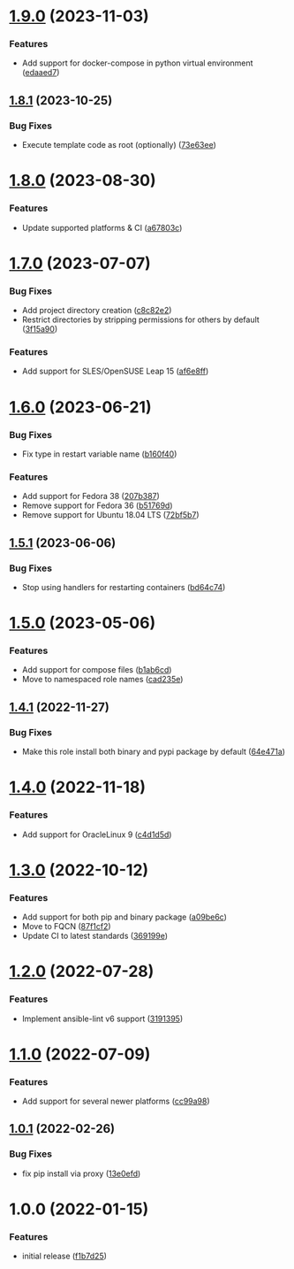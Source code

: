 # [1.9.0](https://github.com/de-it-krachten/ansible-role-docker_compose/compare/v1.8.1...v1.9.0) (2023-11-03)


### Features

* Add support for docker-compose in python virtual environment ([edaaed7](https://github.com/de-it-krachten/ansible-role-docker_compose/commit/edaaed7471f47e1d038c5c82dd2ac59655ab6302))

## [1.8.1](https://github.com/de-it-krachten/ansible-role-docker_compose/compare/v1.8.0...v1.8.1) (2023-10-25)


### Bug Fixes

* Execute template code as root (optionally) ([73e63ee](https://github.com/de-it-krachten/ansible-role-docker_compose/commit/73e63ee807ff1b57c1b734b0aa01a3df696d8f1f))

# [1.8.0](https://github.com/de-it-krachten/ansible-role-docker_compose/compare/v1.7.0...v1.8.0) (2023-08-30)


### Features

* Update supported platforms & CI ([a67803c](https://github.com/de-it-krachten/ansible-role-docker_compose/commit/a67803c5fb4bf4aedcdd4b4f4c4024ddfaa1ef58))

# [1.7.0](https://github.com/de-it-krachten/ansible-role-docker_compose/compare/v1.6.0...v1.7.0) (2023-07-07)


### Bug Fixes

* Add project directory creation ([c8c82e2](https://github.com/de-it-krachten/ansible-role-docker_compose/commit/c8c82e2ec98fa4fa072cd8265c883f95c8040fcd))
* Restrict directories by stripping permissions for others by default ([3f15a90](https://github.com/de-it-krachten/ansible-role-docker_compose/commit/3f15a90bad3aa06bd67b87d446cca2e852e155dc))


### Features

* Add support for SLES/OpenSUSE Leap 15 ([af6e8ff](https://github.com/de-it-krachten/ansible-role-docker_compose/commit/af6e8ffa19e483d80e612005411b3b82862bf2e6))

# [1.6.0](https://github.com/de-it-krachten/ansible-role-docker_compose/compare/v1.5.1...v1.6.0) (2023-06-21)


### Bug Fixes

* Fix type in restart variable name ([b160f40](https://github.com/de-it-krachten/ansible-role-docker_compose/commit/b160f40020ee010f0cd2fd7fe8e104a29c8b7ba0))


### Features

* Add support for Fedora 38 ([207b387](https://github.com/de-it-krachten/ansible-role-docker_compose/commit/207b3878a0d86602efee51f6efde628db5c77c27))
* Remove support for Fedora 36 ([b51769d](https://github.com/de-it-krachten/ansible-role-docker_compose/commit/b51769d13a48c1960f98757a07973e1a5e485195))
* Remove support for Ubuntu 18.04 LTS ([72bf5b7](https://github.com/de-it-krachten/ansible-role-docker_compose/commit/72bf5b7069bfb11eedd55713a7367df144233fa7))

## [1.5.1](https://github.com/de-it-krachten/ansible-role-docker_compose/compare/v1.5.0...v1.5.1) (2023-06-06)


### Bug Fixes

* Stop using handlers for restarting containers ([bd64c74](https://github.com/de-it-krachten/ansible-role-docker_compose/commit/bd64c74e391496585991bfb47815ff9b496cce80))

# [1.5.0](https://github.com/de-it-krachten/ansible-role-docker_compose/compare/v1.4.1...v1.5.0) (2023-05-06)


### Features

* Add support for compose files ([b1ab6cd](https://github.com/de-it-krachten/ansible-role-docker_compose/commit/b1ab6cdab71883ea74067f0453825bef60575bcd))
* Move to namespaced role names ([cad235e](https://github.com/de-it-krachten/ansible-role-docker_compose/commit/cad235e1defe34b6cc1840362e25c49f8a9e1470))

## [1.4.1](https://github.com/de-it-krachten/ansible-role-docker_compose/compare/v1.4.0...v1.4.1) (2022-11-27)


### Bug Fixes

* Make this role install both binary and pypi package by default ([64e471a](https://github.com/de-it-krachten/ansible-role-docker_compose/commit/64e471a17ed38a98b9de1a02af2aa4e9bd4d3cd2))

# [1.4.0](https://github.com/de-it-krachten/ansible-role-docker_compose/compare/v1.3.0...v1.4.0) (2022-11-18)


### Features

* Add support for OracleLinux 9 ([c4d1d5d](https://github.com/de-it-krachten/ansible-role-docker_compose/commit/c4d1d5d567622285830f9c089a99482fb85309f2))

# [1.3.0](https://github.com/de-it-krachten/ansible-role-docker_compose/compare/v1.2.0...v1.3.0) (2022-10-12)


### Features

* Add support for both pip and binary package ([a09be6c](https://github.com/de-it-krachten/ansible-role-docker_compose/commit/a09be6c68b025c03c1762d88eed6a02f2440e50c))
* Move to FQCN ([87f1cf2](https://github.com/de-it-krachten/ansible-role-docker_compose/commit/87f1cf2af04f653dcf15a5bfea2ffa0b4bbc87dd))
* Update CI to latest standards ([369199e](https://github.com/de-it-krachten/ansible-role-docker_compose/commit/369199e18d19d4b51bce02ec574c6bcb7900500d))

# [1.2.0](https://github.com/de-it-krachten/ansible-role-docker_compose/compare/v1.1.0...v1.2.0) (2022-07-28)


### Features

* Implement ansible-lint v6 support ([3191395](https://github.com/de-it-krachten/ansible-role-docker_compose/commit/319139591fa4c526c325ac4a6bff35088626c30f))

# [1.1.0](https://github.com/de-it-krachten/ansible-role-docker_compose/compare/v1.0.1...v1.1.0) (2022-07-09)


### Features

* Add support for several newer platforms ([cc99a98](https://github.com/de-it-krachten/ansible-role-docker_compose/commit/cc99a980d1ebcf821944916cfacd639a4ca74cab))

## [1.0.1](https://github.com/de-it-krachten/ansible-role-docker_compose/compare/v1.0.0...v1.0.1) (2022-02-26)


### Bug Fixes

* fix pip install via proxy ([13e0efd](https://github.com/de-it-krachten/ansible-role-docker_compose/commit/13e0efd7e8598f1358d273cf0a5677e47611da13))

# 1.0.0 (2022-01-15)


### Features

* initial release ([f1b7d25](https://github.com/de-it-krachten/ansible-role-docker_compose/commit/f1b7d25f9e81988a17f8f69c20a4688bfb155479))

